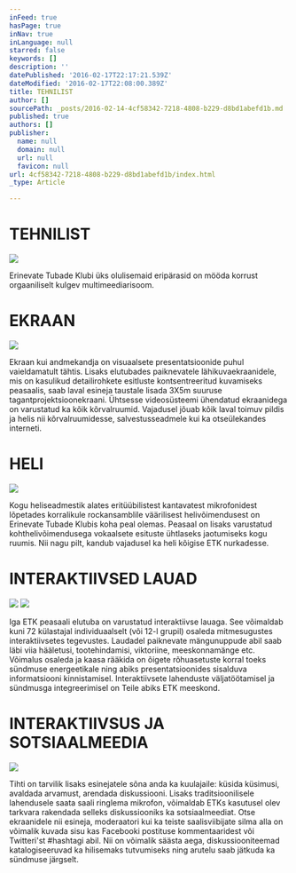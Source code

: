```yaml
---
inFeed: true
hasPage: true
inNav: true
inLanguage: null
starred: false
keywords: []
description: ''
datePublished: '2016-02-17T22:17:21.539Z'
dateModified: '2016-02-17T22:08:00.389Z'
title: TEHNILIST
author: []
sourcePath: _posts/2016-02-14-4cf58342-7218-4808-b229-d8bd1abefd1b.md
published: true
authors: []
publisher:
  name: null
  domain: null
  url: null
  favicon: null
url: 4cf58342-7218-4808-b229-d8bd1abefd1b/index.html
_type: Article

---
```

# TEHNILIST
![](https://s3-us-west-2.amazonaws.com/the-grid-img/p/c713b00bf034a59dcd7ee220cb6628d38732d1ca.jpg)

Erinevate Tubade Klubi üks olulisemaid eripärasid on mööda korrust orgaaniliselt kulgev multimeediarisoom.  

# EKRAAN
![](https://s3-us-west-2.amazonaws.com/the-grid-img/p/0a808f7c789a81d5c113cd7d52cdbb5e441399de.jpg)

Ekraan kui andmekandja on visuaalsete presentatsioonide puhul vaieldamatult tähtis. Lisaks elutubades paiknevatele  lähikuvaekraanidele, mis on kasulikud detailirohkete esitluste kontsentreeritud kuvamiseks peasaalis, saab laval esineja
taustale lisada 3X5m suuruse tagantprojektsioonekraani. Ühtsesse videosüsteemi ühendatud ekraanidega on varustatud ka kõik kõrvalruumid. Vajadusel jõuab kõik laval toimuv pildis ja helis nii kõrvalruumidesse, salvestusseadmele kui ka otseülekandes interneti.

# HELI
![](https://s3-us-west-2.amazonaws.com/the-grid-img/p/0a52389760848b8657ea46fa66e26544011577b7.jpg)

Kogu heliseadmestik alates eritüübilistest kantavatest mikrofonidest lõpetades korralikule rockansamblile väärilisest helivõimendusest on Erinevate Tubade Klubis koha peal olemas. Peasaal on lisaks varustatud kohthelivõimendusega vokaalsete esituste ühtlaseks jaotumiseks kogu ruumis. Nii nagu pilt, kandub vajadusel ka heli kõigise ETK nurkadesse.

# INTERAKTIIVSED LAUAD
![](https://s3-us-west-2.amazonaws.com/the-grid-img/p/718332805706b7c1a35060dfaad903fe1d19ac57.jpg)
![](https://the-grid-user-content.s3-us-west-2.amazonaws.com/9c67622f-9354-422e-b3d2-2bda1f8a8af4.png)

Iga ETK peasaali elutuba on varustatud interaktiivse lauaga. See võimaldab kuni 72 külastajal individuaalselt (või 12-l grupil) 
osaleda mitmesugustes interaktiivsetes tegevustes. Laudadel paiknevate mängunuppude abil saab läbi viia hääletusi, 
tootehindamisi, viktoriine, meeskonnamänge etc. Võimalus osaleda ja kaasa rääkida on õigete rõhuasetuste korral toeks 
sündmuse energeetikale ning abiks presentatsioonides sisalduva informatsiooni kinnistamisel. Interaktiivsete lahenduste 
väljatöötamisel ja sündmusga integreerimisel on Teile abiks ETK meeskond.  

# INTERAKTIIVSUS JA SOTSIAALMEEDIA
![](https://the-grid-user-content.s3-us-west-2.amazonaws.com/8814e2f3-9480-4d92-80ac-cb179f9442d9.jpg)

Tihti on tarvilik lisaks esinejatele sõna anda ka kuulajaile: küsida küsimusi, avaldada arvamust, arendada diskussiooni.
Lisaks traditsioonilisele lahendusele saata saali ringlema mikrofon, võimaldab ETKs kasutusel olev tarkvara rakendada
selleks diskussiooniks ka sotsiaalmeediat. Otse ekraanidele nii esineja, moderaatori kui ka teiste saalisviibijate silma alla
on võimalik kuvada sisu kas Facebooki postituse kommentaaridest või Twitteri'st \#hashtagi abil. Nii on võimalik säästa aega,
diskussiooniteemad katalogiseeruvad ka hilisemaks tutvumiseks ning arutelu saab jätkuda ka sündmuse järgselt.